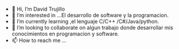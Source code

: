 - 👋 Hi, I’m  David Trujillo
- 👀 I’m interested in ...El desarrollo de software  y la  programacion.
- 🌱 I’m currently learning ,el lenguaje C/C++ /C#/Java/python.
- 💞️ I’m looking to collaborate on  algun trabajo donde desarrollar mis conocimientos en programacion y software.
- 📫 How to reach me ...

<!---
Ledaviid/Ledaviid is a ✨ special ✨ repository because its `README.md` (this file) appears on your GitHub profile.
You can click the Preview link to take a look at your changes.
--->
